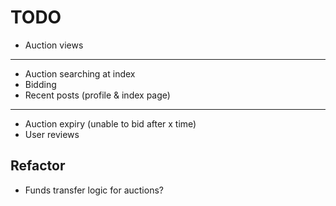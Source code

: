 # TODO
 - Auction views
----------------
 - Auction searching at index
 - Bidding
 - Recent posts (profile & index page)
----------------
 - Auction expiry (unable to bid after x time)
 - User reviews

## Refactor
 - Funds transfer logic for auctions?
